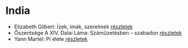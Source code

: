# India

- Elizabeth Gilbert: Ízek, imák, szerelmek [részletek](../_details/Elizabeth%20Gilbert.md#id_802)
- Őszentsége A XIV. Dalai Láma: Száműzetésben – szabadon [részletek](../_details/%C5%90szents%C3%A9ge%20A%20XIV.%20Dalai%20L%C3%A1ma.md#id_610)
- Yann Martel: Pi élete [részletek](../_details/Yann%20Martel.md#id_1458)
